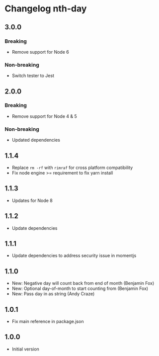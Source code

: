 # Changelog nth-day

## 3.0.0

### Breaking

- Remove support for Node 6

### Non-breaking

- Switch tester to Jest

## 2.0.0

### Breaking

- Remove support for Node 4 & 5

### Non-breaking

- Updated dependencies

## 1.1.4

* Replace `rm -rf` with `rimraf` for cross platform compatibility
* Fix node engine >= requirement to fix yarn install

## 1.1.3

* Updates for Node 8

## 1.1.2

* Update dependencies

## 1.1.1

* Update dependencies to address security issue in momentjs

## 1.1.0

* New: Negative day will count back from end of month (Benjamin Fox)
* New: Optional day-of-month to start counting from (Benjamin Fox)
* New: Pass day in as string (Andy Craze)

## 1.0.1

* Fix main reference in package.json

## 1.0.0

* Initial version
